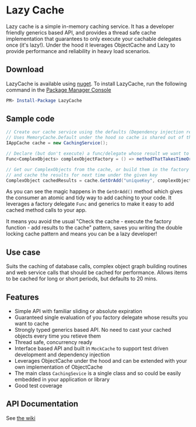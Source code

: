 # Lazy Cache #

Lazy cache is a simple in-memory caching service. It has a developer friendly 
generics based API, and provides a thread safe cache implementation that 
guarantees to only execute your cachable delegates once (it's lazy!). Under 
the hood it leverages ObjectCache and Lazy<T> to provide performance and 
reliability in heavy load scenarios.

## Download ##

LazyCache is available using [nuget](https://www.nuget.org/packages/LazyCache/). To install LazyCache, run the following command in the [Package Manager Console](http://docs.nuget.org/docs/start-here/using-the-package-manager-console)

```Powershell
PM> Install-Package LazyCache
```

## Sample code ##

```csharp
// Create our cache service using the defaults (Dependency injection ready).
// Uses MemoryCache.Default under the hood so cache is shared out of the box
IAppCache cache = new CachingService();

// Declare (but don't execute) a func/delegate whose result we want to cache
Func<ComplexObjects> complexObjectFactory = () => methodThatTakesTimeOrResources();

// Get our ComplexObjects from the cache, or build them in the factory func 
// and cache the results for next time under the given key
ComplexObject cachedResults = cache.GetOrAdd("uniqueKey", complexObjectFactory);
```

As you can see the magic happens in the `GetOrAdd()` method which gives the consumer an atomic and tidy way to add caching to your code. It leverages a factory delegate `Func` and generics to make it easy to add cached method calls to your app. 

It means you avoid the usual "Check the cache - execute the factory function - add results to the cache" pattern, saves you writing the double locking cache pattern and means you can be a lazy developer!

## Use case ##

Suits the caching of database calls, complex object graph building routines and web service calls that should be cached for performance. Allows items to be cached for long or short periods, but defaults to 20 mins.

## Features ##

- Simple API with familiar sliding or absolute expiration
- Guaranteed single evaluation of you factory delegate whose results you want to cache
- Strongly typed generics based API. No need to cast your cached objects every time you retieve them
- Thread safe, concurrency ready
- Interface based API and built in `MockCache` to support test driven development and dependency injection
- Leverages ObjectCache under the hood and can be extended with your own implementation of ObjectCache
- The main class `CachingSevice` is a single class and so could be easily embedded in your application or library
- Good test coverage

## API Documentation

See [the wiki](https://github.com/alastairtree/LazyCache/wiki/LazyCache-API-documentation)

